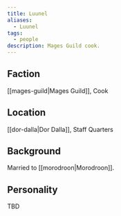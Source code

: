 ```yaml
---
title: Luunel
aliases:
  - Luunel
tags:
  - people
description: Mages Guild cook.
---
```

## Faction
[[mages-guild|Mages Guild]], Cook
## Location
[[dor-dalla|Dor Dalla]], Staff Quarters
## Background
Married to [[morodroon|Morodroon]].
## Personality
TBD